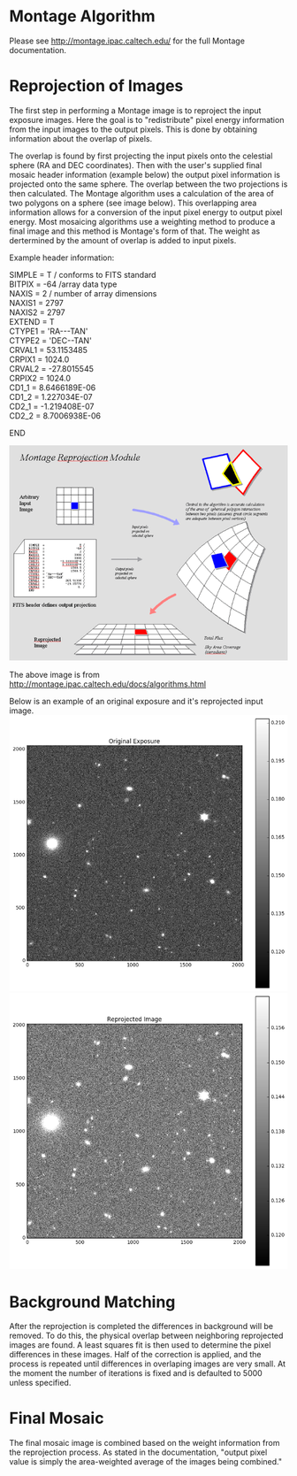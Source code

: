 # Montage Algorithm

Please see http://montage.ipac.caltech.edu/ for the full Montage documentation.

# Reprojection of Images

The first step in performing a Montage image is to reproject the input exposure images. Here the goal is to "redistribute" pixel energy information from the input 
images to the output pixels. This is done by obtaining information about the overlap of pixels.

The overlap is found by first projecting the input pixels onto the celestial sphere (RA and DEC coordinates). Then with the user's supplied final mosaic header 
information (example below) the output pixel information is projected onto the same sphere. The overlap between the two projections is then calculated. 
The Montage algorithm uses a calculation of the area of two polygons on a sphere (see image below). This overlapping area information allows for a conversion of 
the input pixel energy to output pixel energy. Most mosaicing algorithms use a weighting method to produce a final image and this method is Montage's form of that. 
The weight as dertermined by the amount of overlap is added to input pixels.

Example header information:

SIMPLE =          T / conforms to FITS standard   
BITPIX =           -64 /array data type   
NAXIS =            2 / number of array dimensions  
NAXIS1 =          2797  
NAXIS2 =          2797  
EXTEND =         T  
CTYPE1 =  'RA---TAN'  
CTYPE2 =  'DEC--TAN'  
CRVAL1 =      53.1153485  
CRPIX1 =       1024.0  
CRVAL2 =      -27.8015545  
CRPIX2 =      1024.0  
CD1_1 =        8.6466189E-06   
CD1_2 =       1.227034E-07   
CD2_1 =       -1.219408E-07   
CD2_2 =       8.7006938E-06   

END

![image](Montage_projection_sphere.png)

The above image is from http://montage.ipac.caltech.edu/docs/algorithms.html

Below is an example of an original exposure and it's reprojected input image.
![image](original_exposure.png)
![image](reprojected_exposure.png)


# Background Matching

After the reprojection is completed the differences in background will be removed. To do this, the physical overlap between neighboring reprojected images are found. 
A least squares fit is then used to determine the pixel differences in these images. Half of the correction is applied, and the process is repeated until differences 
in overlaping images are very small. At the moment the number of iterations is fixed and is defaulted to 5000 unless specified. 

# Final Mosaic

The final mosaic image is combined based on the weight information from the reprojection process. As stated in the documentation, "output pixel value is 
simply the area-weighted average of the images being combined."
